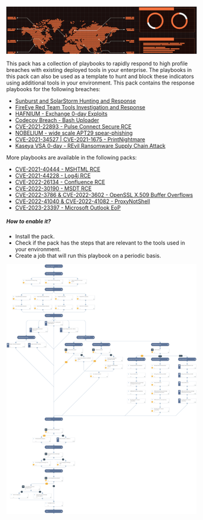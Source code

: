 ![Header Image](binary_files/espionage-r3d3-small.png)

This pack has a collection of playbooks to rapidly respond to high profile breaches with existing deployed tools in your enterprise. 
The playbooks in this pack can also be used as a template to hunt and block these indicators using additional tools in your environment.
This pack contains the response playbooks for the following breaches:
- [Sunburst and SolarStorm Hunting and Response](https://xsoar.pan.dev/docs/reference/playbooks/solar-storm-and-sunburst-hunting-and-response-playbook)
- [FireEye Red Team Tools Investigation and Response](https://xsoar.pan.dev/docs/reference/playbooks/fire-eye-red-team-tools-investigation-and-response)
- [HAFNIUM - Exchange 0-day Exploits](https://xsoar.pan.dev/docs/reference/playbooks/hafnium---exchange-0-day-exploits)
- [Codecov Breach - Bash Uploader](https://xsoar.pan.dev/docs/reference/playbooks/codecov-breach---bash-uploader)
- [CVE-2021-22893 - Pulse Connect Secure RCE](https://xsoar.pan.dev/docs/reference/playbooks/cve-2021-22893---pulse-connect-secure-rce)
- [NOBELIUM - wide scale APT29 spear-phishing](https://xsoar.pan.dev/docs/reference/playbooks/NOBELIUM---wide-scale-APT29-spear-phishing)
- [CVE-2021-34527 | CVE-2021-1675 - PrintNightmare](https://xsoar.pan.dev/docs/reference/playbooks/cve-2021-1675---print-nightmare)
- [Kaseya VSA 0-day - REvil Ransomware Supply Chain Attack](https://xsoar.pan.dev/docs/reference/playbooks/kaseya-vsa--0-day---r-evil-ransomware-supply-chain-attack)

More playbooks are available in the following packs:

- [CVE-2021-40444 - MSHTML RCE](https://xsoar.pan.dev/docs/reference/playbooks/cve-2021-40444---mshtml-rce)
- [CVE-2021-44228 - Log4j RCE](https://xsoar.pan.dev/docs/reference/playbooks/cve-2021-44228---log4j-rce)
- [CVE-2022-26134 - Confluence RCE](https://xsoar.pan.dev/docs/reference/playbooks/cve-2022-26134---confluence-rce)
- [CVE-2022-30190 - MSDT RCE](https://xsoar.pan.dev/docs/reference/playbooks/cve-2022-30190---msdt-rce)
- [CVE-2022-3786 & CVE-2022-3602 - OpenSSL X.509 Buffer Overflows](https://xsoar.pan.dev/docs/reference/playbooks/cve-2022-3786--cve-2022-3602---open-ssl-x509-buffer-overflows)
- [CVE-2022-41040 & CVE-2022-41082 - ProxyNotShell](https://xsoar.pan.dev/docs/reference/playbooks/cve-2022-41040--cve-2022-41082---proxy-not-shell)
- [CVE-2023-23397 - Microsoft Outlook EoP](https://xsoar.pan.dev/docs/reference/playbooks/cve-2023-23397---microsoft-outlook-eop)

##### How to enable it?

- Install the pack.
- Check if the pack has the steps that are relevant to the tools used in your environment.
- Create a job that will run this playbook on a periodic basis.


![HAFNIUM - Exchange 0-day exploits](binary_files/HAFNIUM_-_Exchange_0-day_exploits_6.png)
